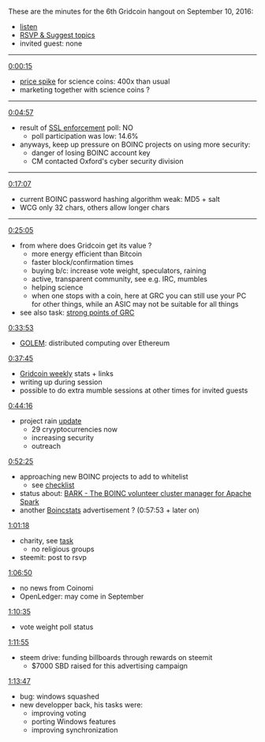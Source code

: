 These are the minutes for the 6th Gridcoin hangout on September 10, 2016:
* [listen](https://soundcloud.com/gridcoin-community-hangouts/6th-hangout)
* [RSVP & Suggest topics](https://steemit.com/gridcoin/@cm-steem/gridcoin-community-hangout-006-rsvp-and-suggest-topics)
* invited guest: none


***

[0:00:15](https://soundcloud.com/gridcoin-community-hangouts/6th-hangout#t=0:15)
* [price spike](https://i.imgur.com/sMGGGFg.png) for science coins: 400x than usual
* marketing together with science coins ?

***

[0:04:57](https://soundcloud.com/gridcoin-community-hangouts/6th-hangout#t=4:57)
* result of [SSL enforcement](https://steemit.com/boinc/@cm-steem/gridcoin-poll-should-ssl-encryption-be-mandatory-for-whitelisted-projects) poll: NO
  * poll participation was low: 14.6%
* anyways, keep up pressure on BOINC projects on using more security:
  * danger of losing BOINC account key
  * CM contacted Oxford's cyber security division

***

[0:17:07](https://soundcloud.com/gridcoin-community-hangouts/6th-hangout#t=17:07)
* current BOINC password hashing algorithm weak: MD5 + salt
* WCG only 32 chars, others allow longer chars

***

[0:25:05](https://soundcloud.com/gridcoin-community-hangouts/6th-hangout#t=25:05)
* from where does Gridcoin get its value ?
  * more energy efficient than Bitcoin
  * faster block/confirmation times
  * buying b/c: increase vote weight, speculators, raining
  * active, transparent community, see e.g. IRC, mumbles
  * helping science
  * when one stops with a coin, here at GRC you can still use your PC for other things, while an ASIC may not be suitable for all things
* see also task: [strong points of GRC](https://github.com/Erkan-Yilmaz/Gridcoin-tasks/issues/38)

[0:33:53](https://soundcloud.com/gridcoin-community-hangouts/6th-hangout#t=33:53)
* [GOLEM](http://golemproject.net): distributed computing over Ethereum

[0:37:45](https://soundcloud.com/gridcoin-community-hangouts/6th-hangout#t=37:45)
* [Gridcoin weekly](https://steemit.com/trending/gridcoin-weekly) stats + links
* writing up during session
* possible to do extra mumble sessions at other times for invited guests

[0:44:16](https://soundcloud.com/gridcoin-community-hangouts/6th-hangout#t=44:16)
* project rain [update](https://steemit.com/beyondbitcoin/@cm-steem/project-rain-update-regarding-development)
  * 29 cryyptocurrencies now
  * increasing security
  * outreach

[0:52:25](https://soundcloud.com/gridcoin-community-hangouts/6th-hangout#t=52:25)
* approaching new BOINC projects to add to whitelist
  * see [checklist](https://cryptocointalk.com/topic/51660-requesting-peer-review-boinc-project-whitelist-guidelineschecklist/)
* status about: [BARK - The BOINC volunteer cluster manager for Apache Spark](https://github.com/Erkan-Yilmaz/Gridcoin-tasks/issues/57)
* another [Boincstats](https://boincstats.com) advertisement ? (0:57:53 + later on)

[1:01:18](https://soundcloud.com/gridcoin-community-hangouts/6th-hangout#t=1:01:18)
* charity, see [task](https://github.com/Erkan-Yilmaz/Gridcoin-tasks/issues/62)
  * no religious groups
* steemit: post to rsvp


[1:06:50](https://soundcloud.com/gridcoin-community-hangouts/6th-hangout#t=1:06:50)
* no news from Coinomi
* OpenLedger: may come in September

[1:10:35](https://soundcloud.com/gridcoin-community-hangouts/6th-hangout#t=1:10:35)
* vote weight poll status

[1:11:55](https://soundcloud.com/gridcoin-community-hangouts/6th-hangout#t=1:11:55)
* steem drive: funding billboards through rewards on steemit
  * $7000 SBD raised for this advertising campaign

[1:13:47](https://soundcloud.com/gridcoin-community-hangouts/6th-hangout#t=1:13:47)
* bug: windows squashed
* new developper back, his tasks were:
  * improving voting
  * porting Windows features
  * improving synchronization
